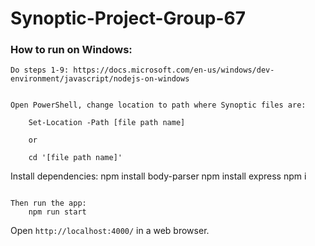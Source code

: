 # Synoptic-Project-Group-67

### How to run on Windows:

	Do steps 1-9: https://docs.microsoft.com/en-us/windows/dev-environment/javascript/nodejs-on-windows

```

Open PowerShell, change location to path where Synoptic files are:

	Set-Location -Path [file path name]

	or

	cd '[file path name]'

```
Install dependencies:
	npm install body-parser
	npm install express
	npm i

```

Then run the app:
 	npm run start

```

Open `http://localhost:4000/` in a web browser.
